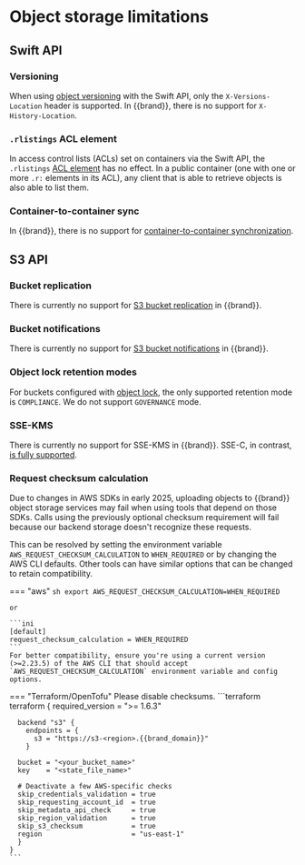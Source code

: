 # Object storage limitations

## Swift API

### Versioning

When using [object versioning](../../howto/object-storage/swift/versioning.md) with the Swift API, only the `X-Versions-Location` header is supported.
In {{brand}}, there is no support for `X-History-Location`.

### `.rlistings` ACL element

In access control lists (ACLs) set on containers via the Swift API, the `.rlistings` [ACL element](https://docs.openstack.org/swift/latest/overview_acl.html#common-acl-elements) has no effect.
In a public container (one with one or more `.r:` elements in its ACL), any client that is able to retrieve objects is also able to list them.

### Container-to-container sync

In {{brand}}, there is no support for [container-to-container synchronization](https://docs.openstack.org/swift/latest/overview_container_sync.html).

## S3 API

### Bucket replication

There is currently no support for [S3 bucket replication](https://docs.aws.amazon.com/AmazonS3/latest/userguide/replication.html) in {{brand}}.

### Bucket notifications

There is currently no support for [S3 bucket notifications](https://docs.aws.amazon.com/AmazonS3/latest/userguide/EventNotifications.html) in {{brand}}.

### Object lock retention modes

For buckets configured with [object lock](../../howto/object-storage/s3/object-lock.md), the only supported retention mode is `COMPLIANCE`.
We do not support `GOVERNANCE` mode.

### SSE-KMS

There is currently no support for SSE-KMS in {{brand}}. SSE-C, in contrast, [is fully supported](../../howto/object-storage/s3/sse-c.md).

### Request checksum calculation

Due to changes in AWS SDKs in early 2025, uploading objects to {{brand}} object storage services may fail when using tools that depend on those SDKs.
Calls using the previously optional checksum requirement will fail because our backend storage doesn't recognize these requests.

This can be resolved by setting the environment variable `AWS_REQUEST_CHECKSUM_CALCULATION` to `WHEN_REQUIRED` or by changing the AWS CLI defaults.
Other tools can have similar options that can be changed to retain compatibility.

=== "aws"
    ```sh
    export AWS_REQUEST_CHECKSUM_CALCULATION=WHEN_REQUIRED
    ```

    or

    ```ini
    [default]
    request_checksum_calculation = WHEN_REQUIRED
    ```
    For better compatibility, ensure you're using a current version (>=2.23.5) of the AWS CLI that should accept `AWS_REQUEST_CHECKSUM_CALCULATION` environment variable and config options.

=== "Terraform/OpenTofu"
    Please disable checksums.
    ```terraform
    terraform {
      required_version = ">= 1.6.3"

      backend "s3" {
        endpoints = {
          s3 = "https://s3-<region>.{{brand_domain}}"
        }

      bucket = "<your_bucket_name>"
      key    = "<state_file_name>"

      # Deactivate a few AWS-specific checks
      skip_credentials_validation = true
      skip_requesting_account_id  = true
      skip_metadata_api_check     = true
      skip_region_validation      = true
      skip_s3_checksum            = true
      region                      = "us-east-1"
      }
    }
    ```
